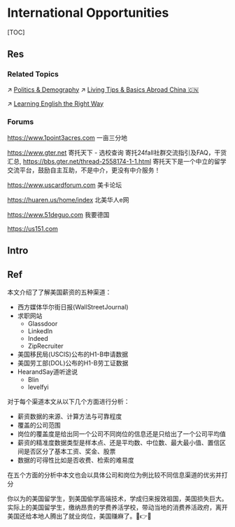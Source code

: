 # International Opportunities

[TOC]



## Res
### Related Topics
↗ [Politics & Demography](../../../../Macro-Knowledge/🌏%20Politics%20&%20Demography/Politics%20&%20Demography.md)
↗ [Living Tips & Basics Abroad China 🇨🇳](../../../../Micro-Knowledge/Lives%20&%20Socialization/Living%20Tips%20&%20Basics%20Abroad%20China%20🇨🇳.md)

↗ [Learning English the Right Way](../../../../Macro-Knowledge/Arts%20&%20Cultures/📃%20Language%20&%20Literature/🌐%20Language%20Learning%20&%20Second%20Language%20Acquisition/🇬🇧%20Learning%20English%20the%20Right%20Way/Learning%20English%20the%20Right%20Way.md)


### Forums
https://www.1point3acres.com
一亩三分地

https://www.gter.net
寄托天下 - 选校查询
寄托24fall社群交流指引及FAQ，干货汇总, https://bbs.gter.net/thread-2558174-1-1.html
寄托天下是一个中立的留学交流平台，鼓励自主互助，不是中介，更没有中介服务！

https://www.uscardforum.com
美卡论坛

https://huaren.us/home/index
北美华人e网

https://www.51deguo.com
我要德国

https://us151.com



## Intro



## Ref
[👍 分享几个了解美国薪资的渠道]: https://www.1point3acres.com/bbs/thread-546758-1-1.html

本文介绍了了解美国薪资的五种渠道：
- 西方媒体华尔街日报(WallStreetJournal)
- 求职网站
	- Glassdoor
	- LinkedIn
	- Indeed
	- ZipRecruiter
- 美国移民局(USCIS)公布的H1-B申请数据
- 美国劳工部(DOL)公布的H1-B劳工证数据
- HearandSay道听途说
	- Blin
	- levelfyi

对于每个渠道本文从以下几个方面进行分析：
- 薪资数据的来源、计算方法与可靠程度
- 覆盖的公司范围
- 岗位的覆盖度是给出同一个公司不同岗位的信息还是只给出了一个公司平均值
- 薪资的精准度数据类型是样本点、还是平均数、中位数、最大最小值、置信区间是否区分了基本工资、奖金、股票
- 数据的可得性比如是否收费、检索的难易度

在五个方面的分析中本文也会以具体公司和岗位为例比较不同信息渠道的优劣并打分

[中国男生在德国留学好谈德国女朋友吗？ - SupriseSucker的回答 - 知乎]: https://www.zhihu.com/question/443962153/answer/1913195992980914278

[荷兰瑞士挪威，哪一个是世界上生活水准最高的国家？ - 天白凌治的回答 - 知乎]: https://www.zhihu.com/question/406845512/answer/2831034148

[为什么美国不给予全部中国留学生美国国籍，以此阻止人才回流？ - 俗不可耐的回答 - 知乎]: https://www.zhihu.com/question/654570644/answer/47167440564
[为什么美国不给予全部中国留学生美国国籍，以此阻止人才回流？ - momo的回答 - 知乎]: https://www.zhihu.com/question/654570644/answer/3489758842
你以为的美国留学生，到美国偷学高端技术，学成归来报效祖国，美国损失巨大。
实际上的美国留学生，缴纳昂贵的学费养活学校，带动当地的消费养活政府，离开美国还给本地人腾出了就业岗位，美国赚麻了。🤣👉🤡

[如何看待留学生不吃香大批海归回国找工作遇冷？ - 没法奈何的回答 - 知乎]: https://www.zhihu.com/question/488535010/answer/2945381440

[去哪国留学后比较容易留下来、成功移民？ - Jasper的回答 - 知乎]: https://www.zhihu.com/question/19830380/answer/232444542

[国外生活真的比国内好吗？ - 弈心的回答 - 知乎]: https://www.zhihu.com/question/36608649/answer/3136005947
[国外生活真的比国内好吗？ - 大风来往的回答 - 知乎]: https://www.zhihu.com/question/36608649/answer/3160626129

[我在美国读博士，才发现国人对美国高等教育误解太深… - SOPHIA的文章 - 知乎]: https://zhuanlan.zhihu.com/p/625138432

